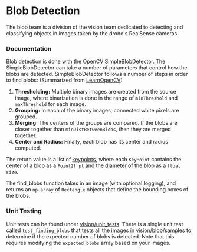 # Blob Detection

The blob team is a division of the vision team dedicated to detecting
and classifying objects in images taken by the drone's RealSense cameras.

### Documentation

Blob detection is done with the OpenCV SimpleBlobDetector. 
The SimpleBlobDetector can take a number of parameters that control how the
blobs are detected. SimpleBlobDetector follows a number of steps in
order to find blobs:
(Summarized from [LearnOpenCV](learnopencv.com/blob-detection-using-opencv-python-c/))

1. **Thresholding:** Multiple binary images are created from the source image, where
binarization is done in the range of `minThreshold` and `maxThreshold` for each image.
2. **Grouping:** In each of the binary images, connected white pixels are grouped.
3. **Merging:** The centers of the groups are compared. If the blobs are closer
together than `minDistBetweenBlobs`, then they are merged together.
4. **Center and Radius:** Finally, each blob has its center and radius computed.

The return value is a list of [keypoints](docs.opencv.org/2.4/modules/features2d/doc/common_interfaces_of_feature_detectors.html#keypoint), 
where each `KeyPoint` contains the center of a blob as a `Point2f pt` and the
diameter of the blob as a `float size`.

The find_blobs function takes in an image (with optional logging), and returns
an `np.array` of `Rectangle` objects that define the bounding boxes of the blobs.

### Unit Testing

Unit tests can be found under [vision/unit_tests](vision/unit_tests).
There is a single unit test called `test_finding_blobs` that tests all the
images in [vision/blob/samples](vision/blob/samples) to determine if the
expected number of blobs is detected. Note that this requires modifying
the `expected_blobs` array based on your images.
